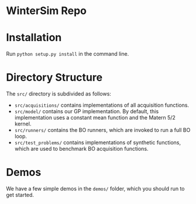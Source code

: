 # WinterSim Repo

# Installation
Run `python setup.py install` in the command line. 

# Directory Structure
The `src/` directory is subdivided as follows:

* `src/acquisitions/` contains implementations of all acquisition functions. 
* `src/model/` contains our GP implementation. By default, this implementation uses a constant mean function and the Matern 5/2 kernel. 
* `src/runners/` contains the BO runners, which are invoked to run a full BO loop.
* `src/test_problems/` contains implementations of synthetic functions, which are used to benchmark BO acquisition functions. 

# Demos 
We have a few simple demos in the `demos/` folder, which you should run to get started. 
